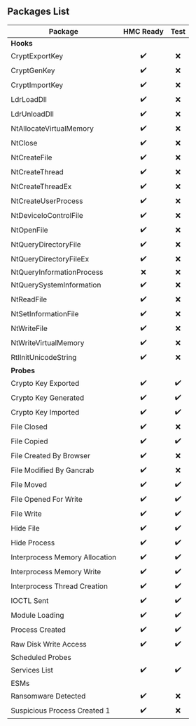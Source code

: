 ## Packages List
| Package | HMC Ready | Test |
|---------|:---------:|:----:|
| **Hooks**|
| CryptExportKey|:heavy_check_mark:|:x:|
| CryptGenKey|:heavy_check_mark:|:x:|
| CryptImportKey|:heavy_check_mark:|:x:|
| LdrLoadDll|:heavy_check_mark:|:x:|
| LdrUnloadDll|:heavy_check_mark:|:x:|
| NtAllocateVirtualMemory|:heavy_check_mark:|:x:|
| NtClose|:heavy_check_mark:|:x:|
| NtCreateFile|:heavy_check_mark:|:x:|
| NtCreateThread|:heavy_check_mark:|:x:|
| NtCreateThreadEx|:heavy_check_mark:|:x:|
| NtCreateUserProcess|:heavy_check_mark:|:x:|
| NtDeviceIoControlFile|:heavy_check_mark:|:x:|
| NtOpenFile|:heavy_check_mark:|:x:|
| NtQueryDirectoryFile|:heavy_check_mark:|:x:|
| NtQueryDirectoryFileEx|:heavy_check_mark:|:x:|
| NtQueryInformationProcess|:x:|:x:|
| NtQuerySystemInformation|:heavy_check_mark:|:x:|
| NtReadFile|:heavy_check_mark:|:x:|
| NtSetInformationFile|:heavy_check_mark:|:x:|
| NtWriteFile|:heavy_check_mark:|:x:|
| NtWriteVirtualMemory|:heavy_check_mark:|:x:|
| RtlInitUnicodeString|:heavy_check_mark:|:x:|
| **Probes**|
| Crypto Key Exported|:heavy_check_mark:|:heavy_check_mark:|
| Crypto Key Generated|:heavy_check_mark:|:heavy_check_mark:|
| Crypto Key Imported|:heavy_check_mark:|:heavy_check_mark:|
| File Closed|:heavy_check_mark:|:x:|
| File Copied|:heavy_check_mark:|:heavy_check_mark:|
| File Created By Browser|:heavy_check_mark:|:x:|
| File Modified By Gancrab|:heavy_check_mark:|:x:|
| File Moved|:heavy_check_mark:|:heavy_check_mark:|
| File Opened For Write|:heavy_check_mark:|:heavy_check_mark:|
| File Write|:heavy_check_mark:|:heavy_check_mark:|
| Hide File|:heavy_check_mark:|:heavy_check_mark:|
| Hide Process|:heavy_check_mark:|:heavy_check_mark:|
| Interprocess Memory Allocation|:heavy_check_mark:|:heavy_check_mark:|
| Interprocess Memory Write|:heavy_check_mark:|:heavy_check_mark:|
| Interprocess Thread Creation|:heavy_check_mark:|:heavy_check_mark:|
| IOCTL Sent|:heavy_check_mark:|:heavy_check_mark:|
| Module Loading|:heavy_check_mark:|:heavy_check_mark:|
| Process Created|:heavy_check_mark:|:heavy_check_mark:|
| Raw Disk Write Access|:heavy_check_mark:|:heavy_check_mark:|
| Scheduled Probes|
| Services List|:heavy_check_mark:|:heavy_check_mark:|
| ESMs|
| Ransomware Detected|:heavy_check_mark:|:x:|
| Suspicious Process Created 1|:heavy_check_mark:|:x:|

